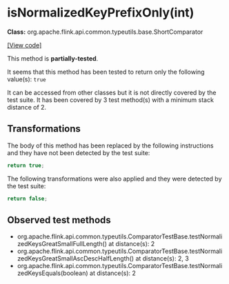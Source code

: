 # isNormalizedKeyPrefixOnly(int)

**Class:** org.apache.flink.api.common.typeutils.base.ShortComparator

[[View code]](https://github.com/apache/flink/blob/740f711c4ec9c4b7cdefd01c9f64857c345a68a1/flink-core/src/main/java//org/apache/flink/api/common/typeutils/base/ShortComparator.java#L57)

This method is **partially-tested**.

It seems that this method has been tested to return only the following value(s): `true`


It can be accessed from other classes but it is not directly covered by the test suite. 
It has been covered by 3 test method(s) with a minimum stack distance of 2.

## Transformations


The body of this method has been replaced by the following instructions and they have not been detected by the test suite:

```Java
return true;
```

The following transformations were also applied and they were detected by the test suite:

```Java
return false;
```





## Observed test methods

* org.apache.flink.api.common.typeutils.ComparatorTestBase.testNormalizedKeysGreatSmallFullLength() at distance(s): 2
* org.apache.flink.api.common.typeutils.ComparatorTestBase.testNormalizedKeysGreatSmallAscDescHalfLength() at distance(s): 2, 3
* org.apache.flink.api.common.typeutils.ComparatorTestBase.testNormalizedKeysEquals(boolean) at distance(s): 2

